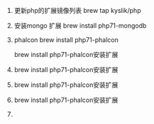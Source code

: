 1. 更新php的扩展镜像列表
   brew tap kyslik/php

2. 安装mongo 扩展
    brew install php71-mongodb

3. phalcon
   brew install php71-phalcon

   brew install php71-phalcon安装扩展

4. brew install php71-phalcon安装扩展

5. brew install php71-phalcon安装扩展

6. brew install php71-phalcon安装扩展

7. 
